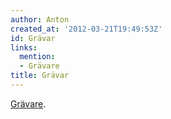 ```yaml
---
author: Anton
created_at: '2012-03-21T19:49:53Z'
id: Grävar
links:
  mention:
  - Grävare
title: Grävar
---
```


[Grävare].

  [Grävare]: Grävare
